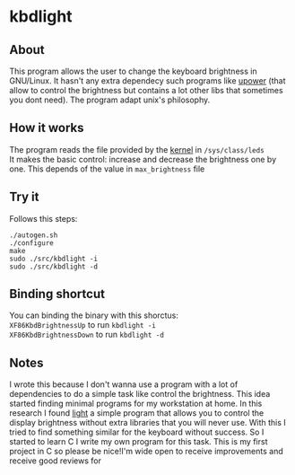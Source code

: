 # kbdlight

## About
This program allows the user to change the keyboard brightness in GNU/Linux. It hasn't any extra dependecy such programs like [upower](https://upower.freedesktop.org/) (that allow to control the brightness but contains a lot other libs that sometimes you dont need).
The program adapt unix's philosophy.

## How it works
The program reads the file provided by the [kernel](https://www.kernel.org/) in ```/sys/class/leds```  
It makes the basic control: increase and decrease the brightness one by one. This depends of the value in ```max_brightness``` file

## Try it
Follows this steps:

 ```
 ./autogen.sh
 ./configure
 make
 sudo ./src/kbdlight -i
 sudo ./src/kbdlight -d
 ```

 ## Binding shortcut
 You can binding the binary with this shorctus:  
```XF86KbdBrightnessUp``` to run ```kbdlight -i```  
```XF86KbdBrightnessDown``` to run ```kbdlight -d```

## Notes
I wrote this because I don't wanna use a program with a lot of dependencies to do a simple task like control the brightness. 
This idea started finding minimal programs for my workstation at home. In this research I found [light](https://github.com/haikarainen/light) 
a simple program that allows you to control the display brightness without extra libraries that you will never use. With this I tried to find 
something similar for the keyboard without success. So I started to learn C I write my own program for this task.
This is my first project in C so please be nice!I'm wide open to receive improvements and receive good reviews for 